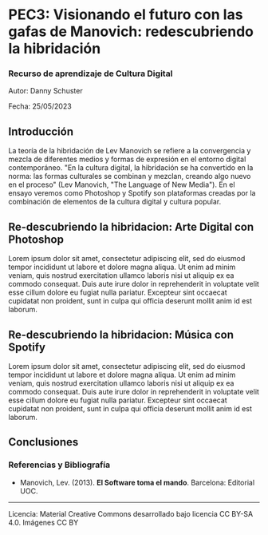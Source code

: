 # PEC3: Visionando el futuro con las gafas de Manovich: redescubriendo la hibridación

### Recurso de aprendizaje de Cultura Digital 

Autor: Danny Schuster

Fecha: 25/05/2023


## Introducción

La teoría de la hibridación de Lev Manovich se refiere a la convergencia y mezcla de diferentes medios y formas de expresión en el entorno digital contemporáneo. "En la cultura digital, la hibridación se ha convertido en la norma: las formas culturales se combinan y mezclan, creando algo nuevo en el proceso" (Lev Manovich, "The Language of New Media"). En el ensayo veremos como Photoshop y Spotify son plataformas creadas por la combinación de elementos de la cultura digital y cultura popular. 


## Re-descubriendo la hibridacion: Arte Digital con Photoshop

Lorem ipsum dolor sit amet, consectetur adipiscing elit, sed do eiusmod tempor incididunt ut labore et dolore magna aliqua. Ut enim ad minim veniam, quis nostrud exercitation ullamco laboris nisi ut aliquip ex ea commodo consequat. Duis aute irure dolor in reprehenderit in voluptate velit esse cillum dolore eu fugiat nulla pariatur. Excepteur sint occaecat cupidatat non proident, sunt in culpa qui officia deserunt mollit anim id est laborum.


## Re-descubriendo la hibridacion: Música con Spotify

Lorem ipsum dolor sit amet, consectetur adipiscing elit, sed do eiusmod tempor incididunt ut labore et dolore magna aliqua. Ut enim ad minim veniam, quis nostrud exercitation ullamco laboris nisi ut aliquip ex ea commodo consequat. Duis aute irure dolor in reprehenderit in voluptate velit esse cillum dolore eu fugiat nulla pariatur. Excepteur sint occaecat cupidatat non proident, sunt in culpa qui officia deserunt mollit anim id est laborum.

## Conclusiones

### Referencias y Bibliografía

* Manovich, Lev. (2013). **El Software toma el mando**. Barcelona: Editorial UOC. 


----

Licencia: Material Creative Commons desarrollado bajo licencia CC BY-SA 4.0. Imágenes CC BY 
